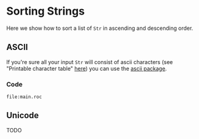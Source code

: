 # Sorting Strings

Here we show how to sort a list of `Str` in ascending and descending order.

## ASCII

If you're sure all your input `Str` will consist of ascii characters (see "Printable character table" [here](https://en.wikipedia.org/wiki/ASCII)) you can
use the [ascii package](https://github.com/Hasnep/roc-ascii).

### Code

```roc
file:main.roc
```

## Unicode

TODO
